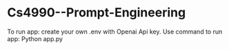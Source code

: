 # Cs4990--Prompt-Engineering

To run app:
create your own .env with Openai Api key.
Use command to run app: Python app.py
